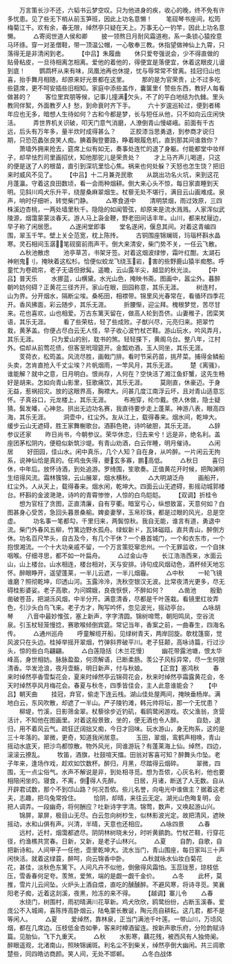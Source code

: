 <!-- { "loadSidebar": true } -->
　　万言策长沙不还，六韬书云梦空叹。只为他进身的疾，收心的晚，终不免有许多忧患。见了些无下梢从前玉笋班，因此上功名意懒！
　　笔砚琴书座间，松筠梅菊江干。欢有余，春无限，绰然亭只疑在天上。万事无心一钓竿，因此上功名意懒。
　　△寄阅世道人侯和卿
　　披一领熬日月耐风霜道袍，系一条锁心猿拴意马环绦。穿一对圣僧鞋，带一顶温公帽，一心敬奉三教。休指望做神仙上九霄，只落得无是非清闲到老。
　　【中吕】朱履曲
　　休只爱夸强说会，少不得直做的贴骨粘皮，一旦待相离怎相离。爱他的着他的，得便宜是落便宜，休着这眼皮儿谩到底！
　　鹦鹉杯从来有味，凤凰池再也休提，忧与辱常常不曾离。挂冠归山也喜，抬手舞月相随，却原来好光景都在这里。
　　那的是为官荣贵，止不过多吃些筵席，更不呵安插些旧相知。家庭中添些盖作，囊箧里亻赞些东西，教好人每看做甚的？
　　客位里宾朋等候，记事儿撞满欠头，不了的平白地结为仇雠。里头教同伴絮，外面教歹人扌愁，到命衰时齐下手。
　　六十岁逡巡轮过，便到者稀年应也无多，暗想人生待如何？古和今都是梦，长与短任从他，只不如向云庄闲快活。
　　弄世界机关识破，叩天门意气消磨，人潦倒青山慢嵯峨。前面有千古远，后头有万年多，量半炊时成得甚么？
　　正胶漆当思勇退，到参商才说归期，只恐范蠡张良笑人痴。腆着胸登要路，睁着眼履危机，直到那其间谁救你？
　　萧墙外拥来抢去，筵席上似有如无，奏事处连忙的退了身躯。付能都堂中妆样子，却早怯烈司里画招伏，知他那驼儿是荣贵处？
　　才上马齐声儿喝道，只这的便是送了人的根苗，直引到深坑里恰心焦。祸来也何处躲？天怒也怎生饶？把旧来时威风不见了。
　　【中吕】十二月兼尧民歌
　　从跳出功名火坑，来到这花月蓬瀛。守着这良田数顷，看一会雨种烟耕。倒大来心头不惊，每日家直睡到天明。见斜川鸡犬乐升平，绕屋桑麻翠烟生。杖藜无处不堪行，满目云山画难成。泉声，响时仔细听，转觉柴门静。
　　△寒食道中
　　清明禁烟，雨过效原，三四株溪边杏桃，一两处墙里秋千。隐隐的如闻管弦，却原来是流水溅溅。人家浑似武陵源，烟霭蒙蒙淡春天。游人马上袅金鞭，野老田间话丰年。山川，都来杖屦边，早子称了闲居愿。
　　△遂闲堂即事
　　堂名遂闲，偃息其间。对着这青编四围，翠玉千竿。壁上关仝范宽，枕上陈抟。
　　古铜围座锦斓斑，玛瑙杯斟水晶寒。灵石相间玉潺，笔砚窗前雨声干。倒大来清安，柴门势不关，一任云飞散。
　　△秋池散虑
　　池亭草苫，书架牙签。对着这烟波绿惨，霜叶红酣。太湖石神剜鬼刂，掩映着这松杉。恰便似蛟龙飞绕玉岩，害的些野鹿山猿半痴憨。呼童忙为卷疏帘，老子无语但掀髯。遥瞻，云山露半尖，越显的秋光淡。
　　【中吕】普天乐
　　水挪蓝，山横黛。水光山色，掩映书斋。图画中，嚣尘外。暮醉朝吟妨何碍？正黄花三径齐开。家山在眼，田园称意，其乐无涯。
　　树连村，山为界。分开烟水，隔断尘埃。桑柘田，相襟带。锦里风光春常在，看循环四季花开。香风拂面，彩云随步，其乐无涯。
　　折腰惭，迎尘拜。槐根梦觉，苦尽甘来。花也喜欢，山也相爱。万古东篱天留在，做高人轮到吾侪。山妻稚子，团栾笑语，其乐无涯。
　　看了些荣枯，轻了些成败。子猷兴尽，元亮归来。把翠竹栽，黄茅盖。你便占尽白云无人怪，早子收心波竹杖芒鞋。游山玩水，吟风弄月，其乐无涯。
　　只为爱山的别，耽书的煞。轻轻搽下，黄阁乌台。整八年，江村外。偿却从前莺花债，但客至玳瑁筵开。金瓢劝酒，玉人同坐，其乐无涯。
　　芰荷衣，松筠盖。风流尽胜，画戟门排。看时节采药苗，挑芹菜。捕得金鳞船头卖，怎肯直抢入千丈尘埃？片帆烟雨，一竿风月，其乐无涯。
　　楚《离骚》，谁能解？就中之意，日月明白。恨尚存，人何在？空快活了湘江鱼虾蟹，这先生畅好是胡来。怎如向青山影里，狂歌痛饮，其乐无涯。
　　莫刚直，休豪迈。于身无益，惹祸招灾。放的这眼界高，胸襟大。问甚几度江南浮云坏，且对青山适意忘怀。子真谷口，元龙楼上，其乐无涯。
　　布袍穿，纶巾戴。傍人休做，隐士疑猜。鬓发皤，心神怠。拱出无边功名赛，我直待要步走上蓬莱。神游八表，眼高四海，其乐无涯。
　　洞壶中，红尘外。友从江上，载得春来。烟水间，乾坤大。缓步云山无遮碍，胜王家舞榭歌台。酒斟色艳，诗吟破胆，其乐无涯。
　　△辞参议还家
　　昨日尚书，今朝参议。荣华休恋，归去来兮！远是非，绝名利。盖座团茅松阴内，便稳似新筑沙堤。有青山劝酒，白云伴睡，明月催诗。
　　△闲居
　　好田园，佳山水。闲中真乐，几个人知？自在身，从吟醉。一片闲云无拘系，说神仙恰是真的。任鸡虫失得，夔玄多寡，鹏高低。
　　△秋日
　　喜归休，中年后。放怀诗酒，到处追游。罗绮围，笙歌奏。正值黄花开时候，把陶渊明生纽得风流。霜林簇锦，云山展翠，烟水横秋。
　　△大明湖泛舟
　　画船开，红尘外。人从天上，载得春来。烟水闲，乾坤大。四面云山无遮碍，影摇动城郭楼台。杯斟的金波滟滟，诗吟的青霄惨惨，人惊的白鸟皑皑。
　　【双调】折桂令
　　想为官枉了贪图，正直清廉，自有亨衢。暗室亏心，纵想致富，天意何如？白图甚身心受苦，急回头暮景桑榆。婢妾妻孥，玉帛珍珠，都是过眼的风光，总是空虚。
　　功名事一笔都勾，千里归来，两鬓惊秋。我自无能，谁言有道，勇退中流。柴门外春风五柳，竹篱边野水孤舟。绿蚁新ド，瓦钵磁瓯，直共青山，醉倒方休。功名百尺竿头，自古及今，有几个干休？一个悬首城门，一个和衣东市，一个抱恨湘流。一个十大功亲戚不留，一个万言策贬窜忠州。一个无罪监收，一个自抹咽喉。仔细寻思，都不如一叶扁舟。
　　△过金山寺
　　长江浩浩西来，水面云山，山上楼台。山水相连，楼台相对，天与安排。诗句成风烟动色，酒杯倾天地忘怀。醉眼睁开，遥望蓬莱，一半儿云遮，一半儿烟霾。
　　△中秋
　　一轮飞镜谁磨？照彻乾坤，印透山河。玉露泠泠，洗秋空银汉无波。比常夜清光更多，尽无碍桂影婆娑。老子高歌，为问嫦娥，良夜恹恹，不醉如何？
　　△凿池
　　殷勤凿破苍苔，把湖泺风烟，中半分开。满意清香，尽都是千叶莲栽。看镜里红妆弄色，引沙头白鸟飞来。老子方才，陶写吟怀，忽见波光，摇动亭台。
　　△咏胡琴
　　八音中最妙惟弦，塞上新声，字字清圆。锦树啼莺，朝阳鸣凤，空谷流泉。引玉杖轻笼慢捻，赛歌喉倾倒宾筵。常记当年，香案之前，一曲春生，四海名传。
　　△通州巡舟
　　呼童解缆开船，见绿树青天，两岸回旋。欹枕篷窗，觉风波只在头边。桂掉举摇开翠烟，竹弹斜界破平川。老子狂颠，高咏诗篇，行过沙头，惊的些白鸟翩翩。
　　△白莲隐括〔木兰花慢〕
　　幽花带露池塘，恨太华峰高，身世相妨。脉脉盈盈，何须解语，已断柔肠。羡公子风标异常，尽一生何限清香。华发沧浪，夜月壶觞，明日新声，付与秋娘。
　　【正宫】塞鸿秋
　　春来时绰然亭香雪梨花会，夏来时绰然亭云锦荷花会，秋来时绰然亭霜露黄花会，冬天时绰然亭风月梅花会。春夏与秋冬，四季皆佳会，主人此意谁能会？
　　【中吕】朝天曲
　　挂冠，弃官，偷走下连云栈。湖山佳处屋两间，掩映垂杨岸。满地白云，东风吹散，却遮了一半山。严子陵钓滩，韩元帅将坛，那一个无忧患？
　　柳堤，竹溪，日影筛金翠。杖藜徐步近钓矶，看鸥鹭闲游戏。农父渔翁，贪营活计，不知他在图画里。对着这般景致，坐的，便无酒也令人醉。
　　自劾，退归，用不着风云气。疏狂迂阔拙又痴，今日才回味。玩水游山，身无拘系，这的是三十年落的。翠微，更奇，知道我闲居意。
　　玉田，翠烟，鸾鹤声相唤，青山摇动水底天，把沙鸟都惊散。物外风光，同谁游玩？有蓬莱海上仙。绰然，四边，滚滚云撩乱。
　　牧笛，酒旗，社鼓喧天擂。田翁对客喜可知？醉舞头巾坠。老子年来，逢场作戏，趁欢如饮数杯。醉归，月黑，尽踏得云烟碎。
　　翠微，四围，无一点尘俗气。水声不解说是非，到处相寻觅。想为吾侬，心灰名利，他也要相陪闲坐的。寝食，不离，倒得人先醉。
　　日居，月诸，断送了人无数。自从开辟君试数，那个不到邙山路？何况吾侬。些儿名誉，向电光中谁做主？据着这老夫，志趣，把乌兔常拴住。
　　恰阴，却晴，来往云无定。湖光山色晦复明，会把人调弄。一段幽奇，将何酬应？吐新诗字字清。锦莺，数声，又唤起游山兴。
　　锦屏，翠屏，极目山无尽。白云忽向树杪生，似林影波光定。故把清风，遮映摇动，水和山俱有声。兴清，半晴，天意也还相应。
　　△咏四景
　　△春
　　远村，近村，烟霭都遮尽。阴阴林树晓未分，时听黄鹂韵。竹杖芒鞋，行穿花径，约渔樵共赏春。日新，又新，是老子山林兴。
　　△夏
　　自酌，自歌，自把新诗和。人间甲子一任他，壶里乾坤大。流水当门，青山围座，每日家叫三十声闲快活。就着这绿蓑，醉呵，向云锦香中卧。
　　△秋就咏水仙妆白菊花
　　此花，甚佳，淡秋色东篱下。人间凡卉不似他，倒傲得风霜怕。玉蕊珑葱，琼枝低压，雪香春何足夸。羡煞，爱煞，端的是觑一觑千金价。
　　△冬
　　此杯，莫推，雪片儿云间坠。火炉头上酒自煨，直吃的醺醺醉。不避风寒，将诗寻觅。笑襄阳老子痴，近着这剡溪，夜黑，险冻的来不得。
　　【越调】寨儿令
　　△春
　　水绕门，树围村，雨初晴满川花草新。鸡犬欣欣，鸥鹭纷纷，占断玉溪春。爱庞公不入城阃，喜陈抟高卧烟云，陆龟蒙长散诞，陶元亮自耕耘。这几君，都不是等闲人。
　　△夏
　　爱绰然，靠林泉，正当门满池千叶莲。一带山川，万顷风烟，都在几席边。压枝低金杏如拳，客来时樽酒留连。按新声歌乐府，分险韵赋诗篇。见胎仙，飞下九重天。
　　△秋
　　水影寒，藕花残，被西风有人独倚阑。醉眼遥观，北渚南山，照映锦谰斑。利名尘不到柴关，绰然亭倒大幽闲。共三闾歌楚些，同四皓访商颜。笑人间，无处不邯郸。
　　△冬白战体
